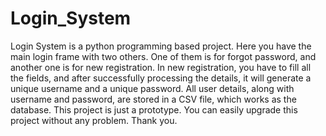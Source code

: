 # Login_System
Login System is a python programming based project. Here you have the main login frame with two others. One of them is for forgot password, and another one is for new registration. In new registration, you have to fill all the fields, and after successfully processing the details, it will generate a unique username and a unique password.
All user details, along with username and password, are stored in a CSV file, which works as the database.
This project is just a prototype. You can easily upgrade this project without any problem.
Thank you.
